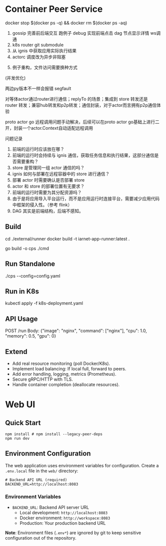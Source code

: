 # Container Peer Service

docker stop $(docker ps -q) && docker rm $(docker ps -aq)

1. gossip 完善前后端交互 跑例子 debug  实现前端点击 dag 节点显示详情 ws调通
2. k8s router git submodule
3. 从 ignis 中获取应用实际执行结果
4. actorc 调度改为异步非阻塞
<!-- 4. dag node 改三状态：等待、进行、完成，更改节点状态的获取机制，如前端拿到ref时才变为已完成 -->
5. 例子重构，文件访问需要换种方式

(并发优化)

两边py版本不一样会报错 segfault

对等体actor通过router进行通信；replyTo 的场景；集成到 store 转发还是 router 转发；兼容hub转发和p2p转发；通信封装，对于actor而言拥有p2p通信体验

proto actor go 远程调用问题手动解决，后续可以在proto actor go基础上进行二开，封装一个actor.Context自动适配远程调用

问题记录

1. 前端的运行时应该放在哪？
2. 前端的运行时会持续与 ignis 通信，获取任务信息和执行结果，这部分通信是否需要重构？
3. store 是管理同一组 actor 通信的吗？
4. ignis 如何与部署在远程容器中的 store 进行通信？
5. 部署 actor 时需要确认是否部署 store
6. actor 和 store 的部署位置有无要求？
7. 前端的运行时需要为其分配资源吗？
8. 由于是将应用导入平台运行，而不是应用运行时连接平台，需要减少应用代码中框架的侵入性。（参考 flink）
9. DAG 其实是前端结构，后端不感知。


## Build

cd ./external/runner
docker build -t iarnet-app-runner:latest .

go build -o cps ./cmd

## Run Standalone
./cps --config=config.yaml

## Run in K8s
kubectl apply -f k8s-deployment.yaml

## API Usage
POST /run
Body: {"image": "nginx", "command": ["nginx"], "cpu": 1.0, "memory": 0.5, "gpu": 0}

## Extend
- Add real resource monitoring (poll Docker/K8s).
- Implement load balancing: If local full, forward to peers.
- Add error handling, logging, metrics (Prometheus).
- Secure gRPC/HTTP with TLS.
- Handle container completion (deallocate resources).

# Web UI

## Quick Start

```shell
npm install # npm install --legacy-peer-deps
npm run dev
```

## Environment Configuration

The web application uses environment variables for configuration. Create a `.env.local` file in the `web/` directory:

```shell
# Backend API URL (required)
BACKEND_URL=http://localhost:8083
```

### Environment Variables

- `BACKEND_URL`: Backend API server URL
  - Local development: `http://localhost:8083`
  - Docker environment: `http://workspace:8083`
  - Production: Your production backend URL

**Note**: Environment files (`.env*`) are ignored by git to keep sensitive configuration out of the repository.